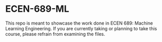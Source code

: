 # ECEN-689-ML
This repo is meant to showcase the work done in ECEN 689: Machine Learning Engineering.
If you are currently taking or planning to take this course, please refrain from examining the files.
